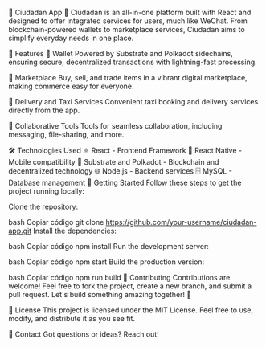 🌟 Ciudadan App 🌟
Ciudadan is an all-in-one platform built with React and designed to offer integrated services for users, much like WeChat. From blockchain-powered wallets to marketplace services, Ciudadan aims to simplify everyday needs in one place.

🚀 Features
💼 Wallet
Powered by Substrate and Polkadot sidechains, ensuring secure, decentralized transactions with lightning-fast processing.

🛒 Marketplace
Buy, sell, and trade items in a vibrant digital marketplace, making commerce easy for everyone.

🚖 Delivery and Taxi Services
Convenient taxi booking and delivery services directly from the app.

🤝 Collaborative Tools
Tools for seamless collaboration, including messaging, file-sharing, and more.

🛠️ Technologies Used
⚛️ React - Frontend Framework
📱 React Native - Mobile compatibility
🔗 Substrate and Polkadot - Blockchain and decentralized technology
🌐 Node.js - Backend services
🗄️ MySQL - Database management
🚧 Getting Started
Follow these steps to get the project running locally:

Clone the repository:

bash
Copiar código
git clone https://github.com/your-username/ciudadan-app.git
Install the dependencies:

bash
Copiar código
npm install
Run the development server:

bash
Copiar código
npm start
Build the production version:

bash
Copiar código
npm run build
🤝 Contributing
Contributions are welcome! Feel free to fork the project, create a new branch, and submit a pull request. Let's build something amazing together! 🌟

📄 License
This project is licensed under the MIT License. Feel free to use, modify, and distribute it as you see fit.

💬 Contact
Got questions or ideas? Reach out!
